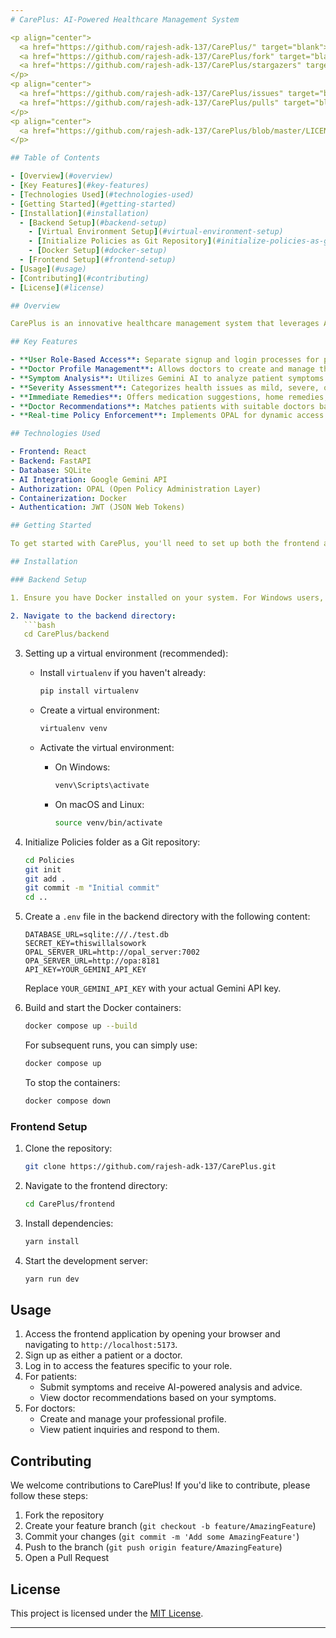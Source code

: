 ```yaml
---
# CarePlus: AI-Powered Healthcare Management System

<p align="center">
  <a href="https://github.com/rajesh-adk-137/CarePlus/" target="blank"><img src="https://img.shields.io/github/watchers/rajesh-adk-137/CarePlus?style=for-the-badge&logo=appveyor" alt="Watchers"/></a>
  <a href="https://github.com/rajesh-adk-137/CarePlus/fork" target="blank"><img src="https://img.shields.io/github/forks/rajesh-adk-137/CarePlus?style=for-the-badge&logo=appveyor" alt="Forks"/></a>
  <a href="https://github.com/rajesh-adk-137/CarePlus/stargazers" target="blank"><img src="https://img.shields.io/github/stars/rajesh-adk-137/CarePlus?style=for-the-badge&logo=appveyor" alt="Star"/></a>
</p>
<p align="center">
  <a href="https://github.com/rajesh-adk-137/CarePlus/issues" target="blank"><img src="https://img.shields.io/github/issues/rajesh-adk-137/CarePlus?style=for-the-badge&logo=appveyor" alt="Issue"/></a>
  <a href="https://github.com/rajesh-adk-137/CarePlus/pulls" target="blank"><img src="https://img.shields.io/github/issues-pr/rajesh-adk-137/CarePlus?style=for-the-badge&logo=appveyor" alt="Open Pull Request"/></a>
</p>
<p align="center">
  <a href="https://github.com/rajesh-adk-137/CarePlus/blob/master/LICENSE" target="blank"><img src="https://img.shields.io/github/license/rajesh-adk-137/CarePlus?style=for-the-badge&logo=appveyor" alt="License" /></a>
</p>

## Table of Contents

- [Overview](#overview)
- [Key Features](#key-features)
- [Technologies Used](#technologies-used)
- [Getting Started](#getting-started)
- [Installation](#installation)
  - [Backend Setup](#backend-setup)
    - [Virtual Environment Setup](#virtual-environment-setup)
    - [Initialize Policies as Git Repository](#initialize-policies-as-git-repository)
    - [Docker Setup](#docker-setup)
  - [Frontend Setup](#frontend-setup)
- [Usage](#usage)
- [Contributing](#contributing)
- [License](#license)

## Overview

CarePlus is an innovative healthcare management system that leverages AI to provide personalized medical advice and connect patients with appropriate healthcare professionals. The system caters to both patients and doctors, offering a seamless experience for symptom analysis, severity assessment, and doctor-patient communication.

## Key Features

- **User Role-Based Access**: Separate signup and login processes for patients and doctors.
- **Doctor Profile Management**: Allows doctors to create and manage their professional profiles.
- **Symptom Analysis**: Utilizes Gemini AI to analyze patient symptoms and provide tailored advice.
- **Severity Assessment**: Categorizes health issues as mild, severe, or extreme, with appropriate responses for each level.
- **Immediate Remedies**: Offers medication suggestions, home remedies, and precautions based on symptom severity.
- **Doctor Recommendations**: Matches patients with suitable doctors based on their symptoms and doctor specialties.
- **Real-time Policy Enforcement**: Implements OPAL for dynamic access control and policy management.

## Technologies Used

- Frontend: React
- Backend: FastAPI
- Database: SQLite
- AI Integration: Google Gemini API
- Authorization: OPAL (Open Policy Administration Layer)
- Containerization: Docker
- Authentication: JWT (JSON Web Tokens)

## Getting Started

To get started with CarePlus, you'll need to set up both the frontend and backend components of the application.

## Installation

### Backend Setup

1. Ensure you have Docker installed on your system. For Windows users, install Docker Desktop.

2. Navigate to the backend directory:
   ```bash
   cd CarePlus/backend
   ```

3. Setting up a virtual environment (recommended):
   - Install `virtualenv` if you haven't already:
     ```bash
     pip install virtualenv
     ```

   - Create a virtual environment:
     ```bash
     virtualenv venv
     ```

   - Activate the virtual environment:
     - On Windows:
       ```bash
       venv\Scripts\activate
       ```
     - On macOS and Linux:
       ```bash
       source venv/bin/activate
       ```

4. Initialize Policies folder as a Git repository:
   ```bash
   cd Policies
   git init
   git add .
   git commit -m "Initial commit"
   cd ..
   ```

5. Create a `.env` file in the backend directory with the following content:
   ```
   DATABASE_URL=sqlite:///./test.db
   SECRET_KEY=thiswillalsowork
   OPAL_SERVER_URL=http://opal_server:7002
   OPA_SERVER_URL=http://opa:8181
   API_KEY=YOUR_GEMINI_API_KEY
   ```
   Replace `YOUR_GEMINI_API_KEY` with your actual Gemini API key.

6. Build and start the Docker containers:
   ```bash
   docker compose up --build
   ```

   For subsequent runs, you can simply use:
   ```bash
   docker compose up
   ```

   To stop the containers:
   ```bash
   docker compose down
   ```

### Frontend Setup

1. Clone the repository:
   ```bash
   git clone https://github.com/rajesh-adk-137/CarePlus.git
   ```

2. Navigate to the frontend directory:
   ```bash
   cd CarePlus/frontend
   ```

3. Install dependencies:
   ```bash
   yarn install
   ```

4. Start the development server:
   ```bash
   yarn run dev
   ```

## Usage

1. Access the frontend application by opening your browser and navigating to `http://localhost:5173`.
2. Sign up as either a patient or a doctor.
3. Log in to access the features specific to your role.
4. For patients:
   - Submit symptoms and receive AI-powered analysis and advice.
   - View doctor recommendations based on your symptoms.
5. For doctors:
   - Create and manage your professional profile.
   - View patient inquiries and respond to them.

## Contributing

We welcome contributions to CarePlus! If you'd like to contribute, please follow these steps:

1. Fork the repository
2. Create your feature branch (`git checkout -b feature/AmazingFeature`)
3. Commit your changes (`git commit -m 'Add some AmazingFeature'`)
4. Push to the branch (`git push origin feature/AmazingFeature`)
5. Open a Pull Request

## License

This project is licensed under the [MIT License](LICENSE).

---
```

